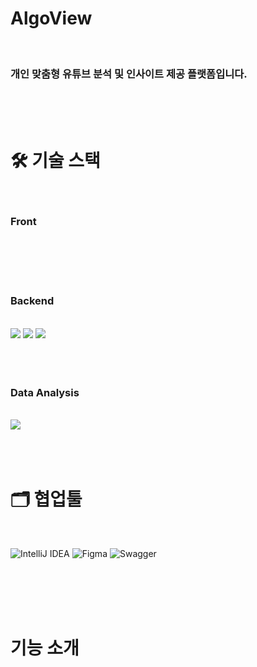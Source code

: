 # AlgoView
<br>

### 개인 맞춤형 유튜브 분석 및 인사이트 제공 플랫폼입니다.

<br>
<br>
<br>

# 🛠️ 기술 스택

<br>

### Front

<br>
<br>
<br>
<br>

### Backend
<br>
<img src="https://img.shields.io/badge/java-007396?style=for-the-badge&logo=OpenJDK&logoColor=white">
<img src="https://img.shields.io/badge/Spring-6DB33F?style=for-the-badge&logo=Spring&logoColor=white">
<img src="https://img.shields.io/badge/springboot-6DB33F?style=for-the-badge&logo=springboot&logoColor=white">
<br>
<br>
<br>
<br>

### Data Analysis
<br>
<img src="https://img.shields.io/badge/Python-3776AB?style=for-the-badge&logo=Python&logoColor=white">
<br>
<br>
<br>
<br>

# 🗂️ 협업툴
<br>

![IntelliJ IDEA](https://img.shields.io/badge/IntelliJIDEA-000000.svg?style=for-the-badge&logo=intellij-idea&logoColor=white)
![Figma](https://img.shields.io/badge/figma-%23F24E1E.svg?style=for-the-badge&logo=figma&logoColor=white)
![Swagger](https://img.shields.io/badge/-Swagger-%23Clojure?style=for-the-badge&logo=swagger&logoColor=white)

<br>
<br>
<br>
<br>

# 기능 소개


